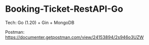 # Booking-Ticket-RestAPI-Go
Tech: Go (1.20) + Gin + MongoDB

Postman: https://documenter.getpostman.com/view/24153894/2s946o3UZW
